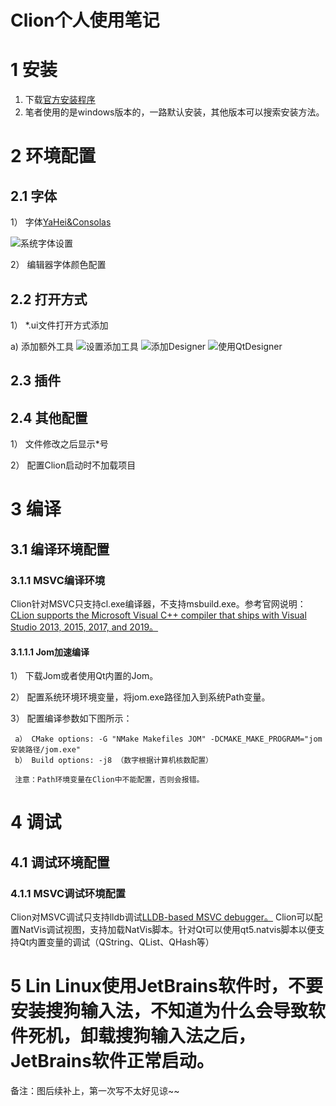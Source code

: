 # Clion个人使用笔记
# 1 安装
  1. 下载<a href="https://www.jetbrains.com/clion/download" target="_blank">官方安装程序</a>
  2. 笔者使用的是windows版本的，一路默认安装，其他版本可以搜索安装方法。
# 2 环境配置
  ## 2.1 字体
  1） 字体<a href="https://github.com/Ubuntuser2012/Clion_UserNotes/blob/master/font/YaHei.Consolas.1.12.ttf">YaHei&Consolas</a>
  
  ![系统字体设置](https://github.com/Ubuntuser2012/Clion_UserNotes/tree/master/png/font-setting1.png "系统字体设置")
  
  2） 编辑器字体颜色配置
  
  
  ## 2.2 打开方式
  1） *.ui文件打开方式添加
     
  a) 添加额外工具
  ![设置添加工具](https://github.com/Ubuntuser2012/Clion_UserNotes/tree/master/png/tool-qtdesigner-setting1.png "添加工具")
  ![添加Designer](https://github.com/Ubuntuser2012/Clion_UserNotes/tree/master/png/tool-qtdesigner-setting2.png "添加QtDesigner")
  ![使用QtDesigner](https://github.com/Ubuntuser2012/Clion_UserNotes/tree/master/png/rightclick-use-qtdesigner.png "使用QtDesigner")
  
  ## 2.3 插件
  ## 2.4 其他配置
  1） 文件修改之后显示*号
  
  2） 配置Clion启动时不加载项目
  
# 3 编译
  ## 3.1 编译环境配置
  ### 3.1.1 MSVC编译环境
  Clion针对MSVC只支持cl.exe编译器，不支持msbuild.exe。参考官网说明： <a href="https://www.jetbrains.com/help/clion/quick-tutorial-on-configuring-clion-on-windows.html#msvc-compiler" target="_blank">CLion supports the Microsoft Visual C++ compiler that ships with Visual Studio 2013, 2015, 2017, and 2019。</a>
  #### 3.1.1.1 Jom加速编译
  1）  下载Jom或者使用Qt内置的Jom。
  
  2）  配置系统环境环境变量，将jom.exe路径加入到系统Path变量。
  
  3）  配置编译参数如下图所示：
  
     a） CMake options: -G "NMake Makefiles JOM" -DCMAKE_MAKE_PROGRAM="jom安装路径/jom.exe"
     b） Build options: -j8 （数字根据计算机核数配置）
     
     注意：Path环境变量在Clion中不能配置，否则会报错。
     

# 4 调试
  ## 4.1 调试环境配置
  ### 4.1.1 MSVC调试环境配置
  Clion对MSVC调试只支持lldb调试<a href="https://www.jetbrains.com/help/clion/quick-tutorial-on-configuring-clion-on-windows.html#msvc-debugger" target="_blank">LLDB-based MSVC debugger。</a>
  Clion可以配置NatVis调试视图，支持加载NatVis脚本。针对Qt可以使用qt5.natvis脚本以便支持Qt内置变量的调试（QString、QList、QHash等）

# 5 Lin Linux使用JetBrains软件时，不要安装搜狗输入法，不知道为什么会导致软件死机，卸载搜狗输入法之后，JetBrains软件正常启动。
备注：图后续补上，第一次写不太好见谅~~  
  